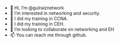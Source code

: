 - 👋 Hi, I’m @gulraiznetwork
- 👀 I’m interested in networking and security.
- 🌱 I did my training in CCNA.
- 🌱 I did my training in CEH.
- 💞️ I’m looking to collaborate on networking and EH
- 📫 You can reach me through github.

<!---
gulraiznetwork/gulraiznetwork is a ✨ special ✨ repository because its `README.md` (this file) appears on your GitHub profile.
You can click the Preview link to take a look at your changes.
--->
